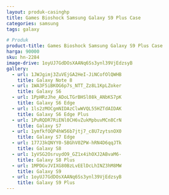 ```yaml
---
layout: produk-casinghp
title: Games Bioshock Samsung Galaxy S9 Plus Case
categories: samsung
tags: galaxy

# Produk
product-title: Games Bioshock Samsung Galaxy S9 Plus Case
harga: 90000
sku: hn-2284
image-drive: 1oyUJ7GdDOsXAANq6Ss3ynl39VjEdzsyB
gallery:
  - url: 1JWJgimj3ZuVEjGA2HeI-JiNCofOlQWHB
    title: Galaxy Note 8
  - url: 1WA3F5iBKOG6p7s_NTT_Zz8L1KpLZoker
    title: Galaxy S6
  - url: 1PpHRzJhe_ADoLTGrBHSl08k_ANbKS7pK
    title: Galaxy S6 Edge
  - url: 1ls2zMOCgmNIDAzClwWVQL55HZTdAIDAK
    title: Galaxy S6 Edge Plus
  - url: 1PuRQDR7RiENl0CH6vZukMpbuvMCn8CrN
    title: Galaxy S7
  - url: 1ymfkfOQP4hW56b7jtj7_c8U7zytsnOX0
    title: Galaxy S7 Edge
  - url: 177J3kQNYY0-5BGhV0ZPW-hRN4D6qqJTk
    title: Galaxy S8
  - url: 1yVSG2OsruydO9_GZ1x4ihOXJ2ABvaM6-
    title: Galaxy S8 Plus
  - url: 1MPDGvJVIXG80BzLvEElDcLhINZ3hM8MW
    title: Galaxy S9
  - url: 1oyUJ7GdDOsXAANq6Ss3ynl39VjEdzsyB
    title: Galaxy S9 Plus
---
```

